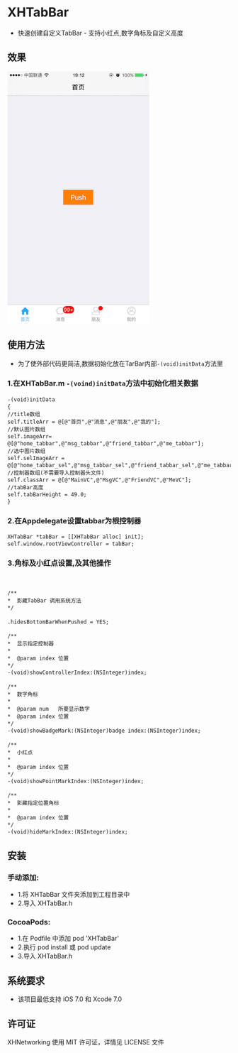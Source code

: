 ﻿# XHTabBar
* 快速创建自定义TabBar - 支持小红点,数字角标及自定义高度

## 效果
![image](https://raw.githubusercontent.com/CoderZhuXH/XHTabBar/master/DEMO.PNG)

## 使用方法
*   为了使外部代码更简洁,数据初始化放在TarBar内部`-(void)initData`方法里
### 1.在XHTabBar.m `-(voind)initData`方法中初始化相关数据
```objc
-(void)initData
{
//title数组
self.titleArr = @[@"首页",@"消息",@"朋友",@"我的"];
//默认图片数组
self.imageArr= @[@"home_tabbar",@"msg_tabbar",@"friend_tabbar",@"me_tabbar"];
//选中图片数组
self.selImageArr = @[@"home_tabbar_sel",@"msg_tabbar_sel",@"friend_tabbar_sel",@"me_tabbar_sel"];
//控制器数组(不需要导入控制器头文件)
self.classArr = @[@"MainVC",@"MsgVC",@"FriendVC",@"MeVC"];
//tabBar高度
self.tabBarHeight = 49.0;
}
```
### 2.在Appdelegate设置tabbar为根控制器
```objc
XHTabBar *tabBar = [[XHTabBar alloc] init];
self.window.rootViewController = tabBar;
```
### 3.角标及小红点设置,及其他操作

```objc


/**
*  影藏TabBar 调用系统方法
*/

.hidesBottomBarWhenPushed = YES;

/**
*  显示指定控制器
*
*  @param index 位置
*/
-(void)showControllerIndex:(NSInteger)index;

/**
*  数字角标
*
*  @param num   所要显示数字
*  @param index 位置
*/
-(void)showBadgeMark:(NSInteger)badge index:(NSInteger)index;

/**
*  小红点
*
*  @param index 位置
*/
-(void)showPointMarkIndex:(NSInteger)index;

/**
*  影藏指定位置角标
*
*  @param index 位置
*/
-(void)hideMarkIndex:(NSInteger)index;

```

##  安装
### 手动添加:<br>
*   1.将 XHTabBar 文件夹添加到工程目录中<br>
*   2.导入 XHTabBar.h

### CocoaPods:<br>
*   1.在 Podfile 中添加 pod 'XHTabBar'<br>
*   2.执行 pod install 或 pod update<br>
*   3.导入 XHTabBar.h

##  系统要求
*   该项目最低支持 iOS 7.0 和 Xcode 7.0

##  许可证
XHNetworking 使用 MIT 许可证，详情见 LICENSE 文件